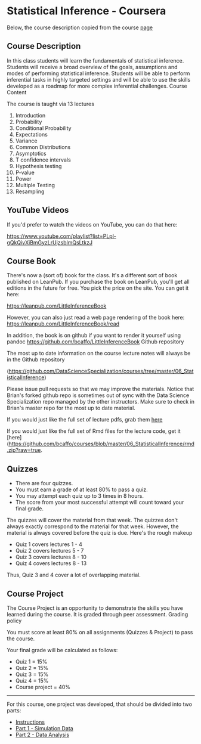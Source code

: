 # Statistical Inference - Coursera

Below, the course description copied from the course [page](https://www.coursera.org/learn/statistical-inference?specialization=jhu-data-science)


## Course Description

In this class students will learn the fundamentals of statistical inference. Students will receive a broad overview of the goals, assumptions and modes of performing statistical inference. Students will be able to perform inferential tasks in highly targeted settings and will be able to use the skills developed as a roadmap for more complex inferential challenges.
Course Content

The course is taught via 13 lectures

1. Introduction
2. Probability
3. Conditional Probability
4. Expectations
5. Variance
6. Common Distributions
7. Asymptotics
8. T confidence intervals
9. Hypothesis testing
10. P-value
11. Power
12. Multiple Testing
13. Resampling

## YouTube Videos

If you'd prefer to watch the videos on YouTube, you can do that here:

https://www.youtube.com/playlist?list=PLpl-gQkQivXiBmGyzLrUjzsblmQsLtkzJ


## Course Book

There's now a (sort of) book for the class. It's a different sort of book published on LeanPub. If you purchase the book on LeanPub, you'll get all editions in the future for free. You pick the price on the site. You can get it here:

https://leanpub.com/LittleInferenceBook

However, you can also just read a web page rendering of the book here: https://leanpub.com/LittleInferenceBook/read

In addition, the book is on github if you want to render it yourself using pandoc https://github.com/bcaffo/LittleInferenceBook
Github repository

The most up to date information on the course lecture notes will always be in the Github repository

(https://github.com/DataScienceSpecialization/courses/tree/master/06_StatisticalInference) 

Please issue pull requests so that we may improve the materials. Notice that Brian's forked github repo is sometimes out of sync with the Data Science Specialization repo managed by the other instructors. Make sure to check in Brian's master repo for the most up to date material.

If you would just like the full set of lecture pdfs, grab them [here](https://github.com/bcaffo/courses/blob/master/06_StatisticalInference/lectures.zip?raw=true)

If you would just like the full set of Rmd files for the lecture code, get it [here](https://github.com/bcaffo/courses/blob/master/06_StatisticalInference/rmd.zip?raw=true.

## Quizzes
* There are four quizzes.
* You must earn a grade of at least 80% to pass a quiz.
* You may attempt each quiz up to 3 times in 8 hours.
* The score from your most successful attempt will count toward your final grade.

The quizzes will cover the material from that week. The quizzes don't always exactly correspond to the material for that week. However, the material is always covered before the quiz is due. Here's the rough makeup

   - Quiz 1 covers lectures 1 - 4
   - Quiz 2 covers lectures 5 - 7 
   - Quiz 3 covers lectures 8 - 10 
   - Quiz 4 covers lectures 8 - 13

Thus, Quiz 3 and 4 cover a lot of overlapping material.


## Course Project

The Course Project is an opportunity to demonstrate the skills you have learned during the course. It is graded through peer assessment.
Grading policy

You must score at least 80% on all assignments (Quizzes & Project) to pass the course.

Your final grade will be calculated as follows:

   - Quiz 1 = 15% 
   - Quiz 2 = 15% 
   - Quiz 3 = 15% 
   - Quiz 4 = 15%
   - Course project = 40%

--------------------------

For this course, one project was developed, that should be divided into two parts:

- [Instructions](https://github.com/ElisaRMA/Coursera-Data-Science-Specialization/blob/main/Statistical%20Inference/Project%20Instructions.md) 
- [Part 1 - Simulation Data](https://github.com/ElisaRMA/Coursera-Data-Science-Specialization/blob/main/Statistical%20Inference/Statistical%20Inference%20Project%20-%20Simulation%20Data.pdf) 
- [Part 2 - Data Analysis](https://github.com/ElisaRMA/Coursera-Data-Science-Specialization/blob/main/Statistical%20Inference/Statistical%20Inference%20Project%20-%20Data%20Analysis.pdf)